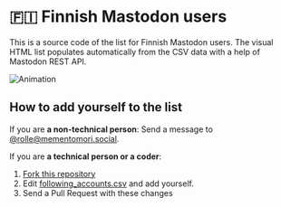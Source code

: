 # 🇫🇮 Finnish Mastodon users

This is a source code of the list for Finnish Mastodon users. The visual HTML list populates automatically from the CSV data with a help of Mastodon REST API.

![Animation](https://user-images.githubusercontent.com/1534150/208782193-30ab6df0-d06d-49fa-920c-b60d88d2de87.gif)

## How to add yourself to the list

If you are **a non-technical person**: Send a message to [@rolle@mementomori.social](https://mementomori.social/@rolle).

If you are **a technical person or a coder**:

1. [Fork this repository](https://github.com/ronilaukkarinen/finnish-mastodon-users/fork)
2. Edit [following_accounts.csv](https://github.com/ronilaukkarinen/finnish-mastodon-users/blob/master/following_accounts.csv) and add yourself.
3. Send a Pull Request with these changes
